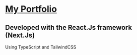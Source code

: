 # [My Portfolio](https://alexandre-conte.vercel.app/)

## Developed with the React.Js framework (Next.Js)
Using TypeScript and TailwindCSS
